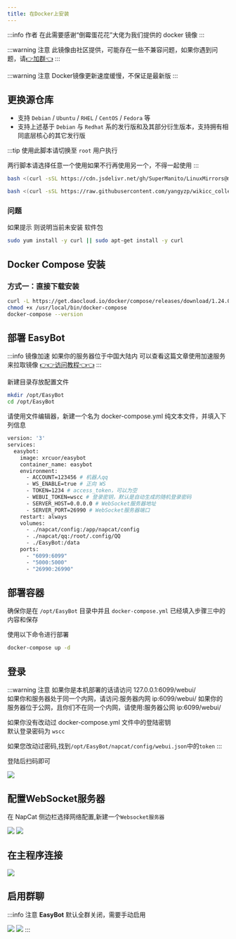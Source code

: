 ```yaml
---
title: 在Docker上安装
---
```


:::info 作者
在此需要感谢“倒霉蛋花花”大佬为我们提供的 docker 镜像
:::

:::warning 注意
此镜像由社区提供，可能存在一些不兼容问题，如果你遇到问题，请[👉加群👈](https://qm.qq.com/q/CVuIuNRzeE)
:::

:::warning 注意
Docker镜像更新速度缓慢，不保证是最新版
:::

## 更换源仓库

- 支持 `Debian` / `Ubuntu` / `RHEL` / `CentOS` / `Fedora` 等
- 支持上述基于 `Debian` 与 `Redhat` 系的发行版和及其部分衍生版本，支持拥有相同底层核心的其它发行版

:::tip
使用此脚本请切换至 `root` 用户执行      

两行脚本请选择任意一个使用如果不行再使用另一个，不得一起使用
:::

```bash
bash <(curl -sSL https://cdn.jsdelivr.net/gh/SuperManito/LinuxMirrors@main/DockerInstallation.sh)
```

```bash
bash <(curl -sSL https://raw.githubusercontent.com/yangyzp/wikicc_collection/master/DockerInstallation.sh)
```

### 问题

如果提示 则说明当前未安装 软件包

```bash
sudo yum install -y curl || sudo apt-get install -y curl
```

## Docker Compose 安装

### 方式一：直接下载安装

```bash
curl -L https://get.daocloud.io/docker/compose/releases/download/1.24.0/docker-compose-`uname -s`-`uname -m` > /usr/local/bin/docker-compose
chmod +x /usr/local/bin/docker-compose
docker-compose --version
```

## 部署 EasyBot

:::info 镜像加速
如果你的服务器位于中国大陆内 可以查看这篇文章使用加速服务来拉取镜像 [👉👉访问教程👈👈](https://www.runoob.com/docker/docker-mirror-acceleration.html)
:::

新建目录存放配置文件

```bash
mkdir /opt/EasyBot
cd /opt/EasyBot
```

请使用文件编辑器，新建一个名为 docker-compose.yml 纯文本文件，并填入下列信息

```bash
version: '3'
services:
  easybot:
    image: xrcuor/easybot
    container_name: easybot
    environment:
      - ACCOUNT=123456 # 机器人qq
      - WS_ENABLE=true # 正向 WS
      - TOKEN=1234 # access_token，可以为空
      - WEBUI_TOKEN=wscc # 登录密钥，默认是自动生成的随机登录密码
      - SERVER_HOST=0.0.0.0 # WebSocket服务器地址
      - SERVER_PORT=26990 # WebSocket服务器端口
    restart: always
    volumes:
      - ./napcat/config:/app/napcat/config
      - ./napcat/qq:/root/.config/QQ
      - ./EasyBot:/data
    ports:
      - "6099:6099"
      - "5000:5000"
      - "26990:26990"
```


## 部署容器

确保你是在 `/opt/EasyBot` 目录中并且 `docker-compose.yml` 已经填入步骤三中的内容和保存

使用以下命令进行部署

```bash
docker-compose up -d
```

## 登录

:::warning 注意
如果你是本机部署的话请访问 127.0.0.1:6099/webui/        
如果你和服务器处于同一个内网，请访问:服务器内网 ip:6099/webui/ 如果你的服务器位于公网，且你们不在同一个内网，请使用:服务器公网 ip:6099/webui/       

如果你没有改动过 docker-compose.yml 文件中的登陆密钥        
默认登录密码为 `wscc`

如果您改动过密码,找到`/opt/EasyBot/napcat/config/webui.json`中的`token`
:::

登陆后扫码即可

![](./robot/napcat_docker/image/scan.png)

## 配置WebSocket服务器

在 NapCat 侧边栏选择网络配置,新建一个`Websocket服务器`

![](./robot/image/napcat_setting.png)
![](./robot/image/enable.png)

## 在主程序连接

![](./robot/image/edit.png)

## 启用群聊

:::info 注意
**EasyBot** 默认全群关闭，需要手动启用

![](./robot/image/group_1.png)
![](./robot/image/group_2.png)
:::